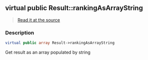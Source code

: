## virtual public Result::rankingAsArrayString

> [Read it at the source](https://github.com/julien-boudry/Condorcet/blob/master/src/Result.php#L23)

### Description    

```php
virtual public array Result->rankingAsArrayString 
```

Get result as an array populated by string
    